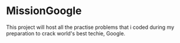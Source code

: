 # MissionGoogle
This project will host all the practise problems that i coded during my preparation to crack world's best techie, Google.
